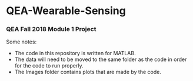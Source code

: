 # QEA-Wearable-Sensing
### QEA Fall 2018 Module 1 Project
Some notes:
* The code in this repository is written for MATLAB.
* The data will need to be moved to the same folder as the code in order for the code to run properly.
* The Images folder contains plots that are made by the code.
